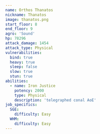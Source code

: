 ```yaml
---
name: Orthos Thanatos
nickname: Thanatos
image: thanatos.png
start_floor: 8
end_floor: 9
agro: 'Sound'
hp: 78296
attack_damage: 1454
attack_type: Physical
vulnerabilities:
  bind: true
  heavy: true
  sleep: false
  slow: true
  stun: true
abilities:
  - name: Iron Justice
    potency: 2000
    type: Physical
    description: 'telegraphed conal AoE'
job_specifics:
  SGE:
    difficulty: Easy
  WHM:
    difficulty: Easy
---
```

